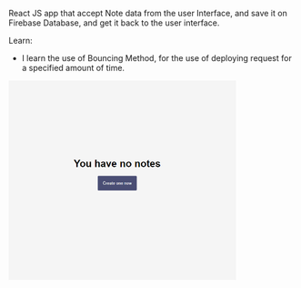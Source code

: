 React JS app that accept Note data from the user Interface, and save it on Firebase Database, and get it back to the user interface.

Learn:
- I learn the use of Bouncing Method, for the use of deploying request for a specified amount of time.

<img src="public/note.PNG" width="400">